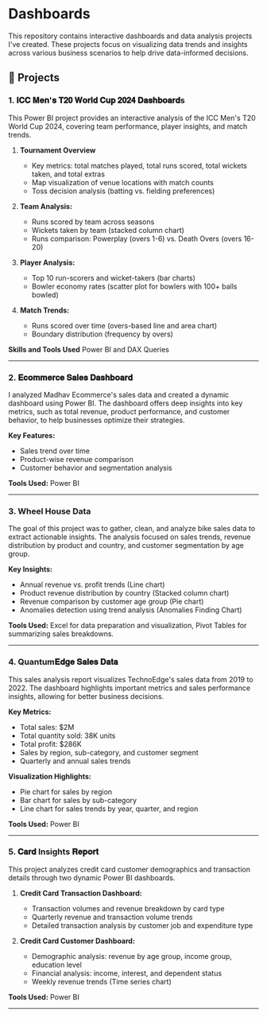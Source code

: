# Dashboards

This repository contains interactive dashboards and data analysis projects I've created. These projects focus on visualizing data trends and insights across various business scenarios to help drive data-informed decisions.

## 📁 Projects

### 1. 𝐈𝐂𝐂 𝐌𝐞𝐧'𝐬 𝐓𝟐𝟎 𝐖𝐨𝐫𝐥𝐝 𝐂𝐮𝐩 𝟐𝟎𝟐𝟒 𝐃𝐚𝐬𝐡𝐛𝐨𝐚𝐫𝐝s

This Power BI project provides an interactive analysis of the ICC Men's T20 World Cup 2024, covering team performance, player insights, and match trends.

1. **Tournament Overview**
   - Key metrics: total matches played, total runs scored, total wickets taken, and total extras
   - Map visualization of venue locations with match counts
   - Toss decision analysis (batting vs. fielding preferences)

2. **Team Analysis:**
     - Runs scored by team across seasons
     - Wickets taken by team (stacked column chart)
     - Runs comparison: Powerplay (overs 1-6) vs. Death Overs (overs 16-20)
3. **Player Analysis:**
     - Top 10 run-scorers and wicket-takers (bar charts)
     - Bowler economy rates (scatter plot for bowlers with 100+ balls bowled)
4. **Match Trends:**
     - Runs scored over time (overs-based line and area chart)
     - Boundary distribution (frequency by overs)

**Skills and Tools Used** Power BI and DAX Queries

---
### 2. 𝐄𝐜𝐨𝐦𝐦𝐞𝐫𝐜𝐞 𝐒𝐚𝐥𝐞𝐬 𝐃𝐚𝐬𝐡𝐛𝐨𝐚𝐫𝐝

I analyzed Madhav Ecommerce's sales data and created a dynamic dashboard using Power BI. The dashboard offers deep insights into key metrics, such as total revenue, product performance, and customer behavior, to help businesses optimize their strategies.

**Key Features:**
- Sales trend over time
- Product-wise revenue comparison
- Customer behavior and segmentation analysis

**Tools Used:** Power BI

---

### 3. Wheel House Data 

The goal of this project was to gather, clean, and analyze bike sales data to extract actionable insights. The analysis focused on sales trends, revenue distribution by product and country, and customer segmentation by age group.

**Key Insights:**
- Annual revenue vs. profit trends (Line chart)
- Product revenue distribution by country (Stacked column chart)
- Revenue comparison by customer age group (Pie chart)
- Anomalies detection using trend analysis (Anomalies Finding Chart)

**Tools Used:** Excel for data preparation and visualization, Pivot Tables for summarizing sales breakdowns.

---

### 4. Quantum𝐄𝐝𝐠𝐞 𝐒𝐚𝐥𝐞𝐬 𝐃𝐚𝐭𝐚

This sales analysis report visualizes TechnoEdge's sales data from 2019 to 2022. The dashboard highlights important metrics and sales performance insights, allowing for better business decisions.

**Key Metrics:**
- Total sales: $2M
- Total quantity sold: 38K units
- Total profit: $286K
- Sales by region, sub-category, and customer segment
- Quarterly and annual sales trends

**Visualization Highlights:**
- Pie chart for sales by region
- Bar chart for sales by sub-category
- Line chart for sales trends by year, quarter, and region

**Tools Used:** Power BI

---

### 5. 𝐂𝐚𝐫𝐝 Insights 𝐑𝐞𝐩𝐨𝐫𝐭

This project analyzes credit card customer demographics and transaction details through two dynamic Power BI dashboards.

1. **Credit Card Transaction Dashboard:**
   - Transaction volumes and revenue breakdown by card type
   - Quarterly revenue and transaction volume trends
   - Detailed transaction analysis by customer job and expenditure type

2. **Credit Card Customer Dashboard:**
   - Demographic analysis: revenue by age group, income group, education level
   - Financial analysis: income, interest, and dependent status
   - Weekly revenue trends (Time series chart)

**Tools Used:** Power BI

---
